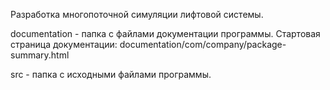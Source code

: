 Разработка многопоточной симуляции лифтовой системы.


documentation - папка с файлами документации программы.
Cтартовая страница документации: documentation/com/company/package-summary.html

src - папка с исходными файлами программы.
